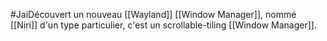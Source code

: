#JaiDécouvert un nouveau [[Wayland]] [[Window Manager]], nommé [[Niri]] d'un type particulier, c'est un scrollable-tiling [[Window Manager]].